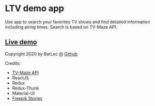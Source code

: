 # LTV demo app

Use app to search your favorites TV shows and find detailed information including airing times.
Search is based on TV-Maze API.

## [Live demo](https://lecki-tv.web.app/)

Copyright 2020 by BarLec @ [Github](https://github.com/barteklecki/)

Credits:
- [TV-Maze API](https://www.tvmaze.com/api)
- ReactJS
- Redux
- Redux-Thunk
- Material-UI
- [Freepik Stories](https://stories.freepik.com/)
